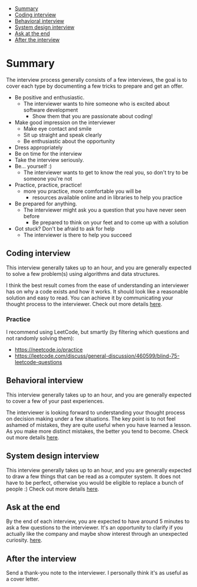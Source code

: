 - [Summary](#summary)
- [Coding interview](#coding-interview)
- [Behavioral interview](#behavioral-interview)
- [System design interview](#system-design-interview)
- [Ask at the end](#ask-at-the-end)
- [After the interview](#after-the-interview)

# Summary

The interview process generally consists of a few interviews, the goal is to cover each type by documenting a few tricks to prepare and get an offer.

- Be positive and enthusiastic.
  - The interviewer wants to hire someone who is excited about software development
    - Show them that you are passionate about coding!
- Make good impression on the interviewer
  - Make eye contact and smile
  - Sit up straight and speak clearly
  - Be enthusiastic about the opportunity
- Dress appropriately
- Be on time for the interview
- Take the interview seriously.
- Be... yourself :)
  - The interviewer wants to get to know the real you, so don't try to be someone you're not
- Practice, practice, practice!
  - more you practice, more comfortable you will be
    - resources available online and in libraries to help you practice
- Be prepared for anything.
  - The interviewer might ask you a question that you have never seen before
    - Be prepared to think on your feet and to come up with a solution
- Got stuck? Don't be afraid to ask for help
  - The interviewer is there to help you succeed

## Coding interview

This interview generally takes up to an hour, and you are generally expected to solve a few problem(s) using algorithms and data structures.

I think the best result comes from the ease of understanding an interviewer has on why a code exists and how it works. It should look like a reasonable solution and easy to read. You can achieve it by communicating your thought process to the interviewer. Check out more details [here](./coding.md).

### Practice

I recommend using LeetCode, but smartly (by filtering which questions and not randomly solving them):

- https://neetcode.io/practice
- https://leetcode.com/discuss/general-discussion/460599/blind-75-leetcode-questions

## Behavioral interview

This interview generally takes up to an hour, and you are generally expected to cover a few of your past experiences.

The interviewer is looking forward to understanding your thought process on decision making under a few situations. The key point is to not feel ashamed of mistakes, they are quite useful when you have learned a lesson. As you make more distinct mistakes, the better you tend to become. Check out more details [here](./behavioral.md).

## System design interview

This interview generally takes up to an hour, and you are generally expected to draw a few things that can be read as a computer system. It does not have to be perfect, otherwise you would be eligible to replace a bunch of people :) Check out more details [here](./sysdesign.md).

## Ask at the end

By the end of each interview, you are expected to have around 5 minutes to ask a few questions to the interviewer. It's an opportunity to clarify if you actually like the company and maybe show interest through an unexpected curiosity. [here](./followup.md).

## After the interview

Send a thank-you note to the interviewer. I personally think it's as useful as a cover letter.
